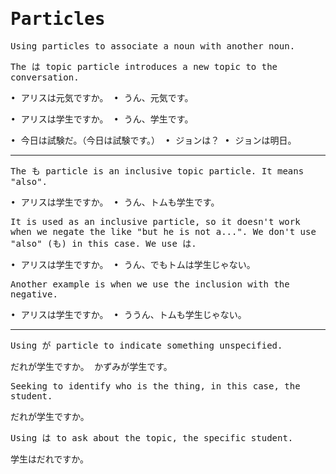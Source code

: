 <samp>

# Particles

Using particles to associate a noun with another noun.

The は topic particle introduces a new topic to the conversation.

• アリスは元気ですか。
• うん、元気です。

• アリスは学生ですか。
• うん、学生です。

• 今日は試験だ。（今日は試験です。）
• ジョンは？
• ジョンは明日。

---

The も particle is an inclusive topic particle. It means "also".

• アリスは学生ですか。
• うん、トムも学生です。

It is used as an inclusive particle, so it doesn't work when we negate the like "but he is not a...". We don't use "also" (も) in this case. We use は.

• アリスは学生ですか。
• うん、でもトムは学生じゃない。

Another example is when we use the inclusion with the negative.

• アリスは学生ですか。
• ううん、トムも学生じゃない。

---

Using が particle to indicate something unspecified.

だれが学生ですか。
かずみが学生です。

Seeking to identify who is the thing, in this case, the student.

だれが学生ですか。

Using は to ask about the topic, the specific student.

学生はだれですか。

<samp>
